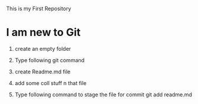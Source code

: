 This is my First Repository

# I am new to Git

1. create an empty folder
2. Type following git command

3. create Readme.md file
4. add some coll stuff n that file
5. Type following command to stage the file for commit git add readme.md